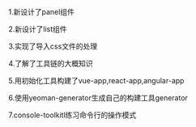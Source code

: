 1.新设计了panel组件

2.新设计了list组件

3.实现了导入css文件的处理

4.了解了工具链的大概知识

5.用初始化工具构建了vue-app,react-app,angular-app

6.使用yeoman-generator生成自己的构建工具generator

7.console-toolkitl练习命令行的操作模式

